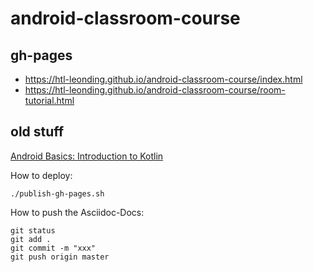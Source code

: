 # android-classroom-course

## gh-pages

- https://htl-leonding.github.io/android-classroom-course/index.html
- https://htl-leonding.github.io/android-classroom-course/room-tutorial.html






## old stuff

[Android Basics: Introduction to Kotlin](https://developer.android.com/courses/pathways/android-basics-kotlin-one)

How to deploy:

```
./publish-gh-pages.sh
```

How to push the Asciidoc-Docs:

```
git status
git add .
git commit -m "xxx"
git push origin master